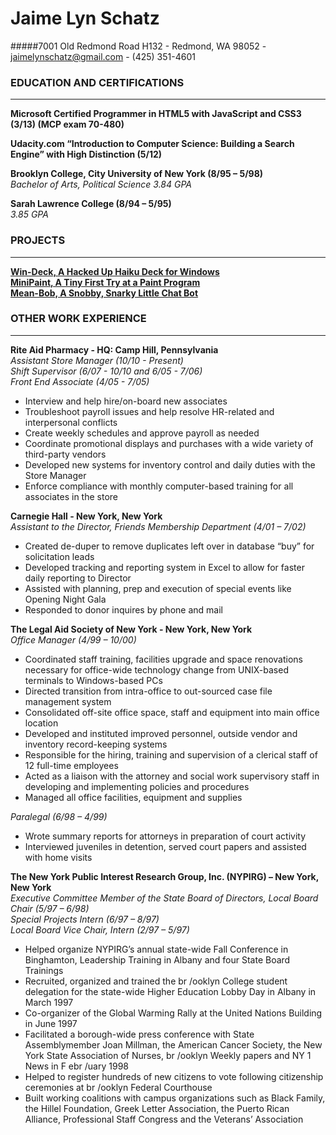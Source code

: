 # Jaime Lyn Schatz
#####7001 Old Redmond Road H132 - Redmond, WA 98052 - jaimelynschatz@gmail.com - (425) 351-4601

### EDUCATION AND CERTIFICATIONS
______
**Microsoft Certified Programmer in HTML5 with JavaScript and CSS3 (3/13) (MCP exam 70-480)**

**Udacity.com “Introduction to Computer Science: Building a Search Engine” with High Distinction (5/12)**

**Brooklyn College, City University of New York (8/95 – 5/98)**
<br />*Bachelor of Arts, Political Science 3.84 GPA*

**Sarah Lawrence College (8/94 – 5/95)**
<br />*3.85 GPA*

### PROJECTS
----
**[Win-Deck, A Hacked Up Haiku Deck for Windows](https://github.com/JaimeLynSchatz/win-deck)**
<br />**[MiniPaint, A Tiny First Try at a Paint Program](https://github.com/JaimeLynSchatz/MiniPaint)**
<br />**[Mean-Bob, A Snobby, Snarky Little Chat Bot](https://github.com/JaimeLynSchatz/mean-bob)**

### **OTHER WORK EXPERIENCE**
----
**Rite Aid Pharmacy - HQ: Camp Hill, Pennsylvania**
<br />*Assistant Store Manager (10/10 - Present)*
<br />*Shift Supervisor (6/07 - 10/10 and 6/05 - 7/06)*
<br />*Front End Associate (4/05 - 7/05)*
+ Interview and help hire/on-board new associates
+ Troubleshoot payroll issues and help resolve HR-related and interpersonal conflicts
+ Create weekly schedules and approve payroll as needed
+ Coordinate promotional displays and purchases with a wide variety of third-party vendors
+ Developed new systems for inventory control and daily duties with the Store Manager
+ Enforce compliance with monthly computer-based training for all associates in the store

**Carnegie Hall - New York, New York**
<br />*Assistant to the Director, Friends Membership Department (4/01 – 7/02)*
+ Created de-duper to remove duplicates left over in database “buy” for solicitation leads
+ Developed tracking and reporting system in Excel to allow for faster daily reporting to Director
+ Assisted with planning, prep and execution of special events like Opening Night Gala
+ Responded to donor inquires by phone and mail

**The Legal Aid Society of New York - New York, New York**
<br />*Office Manager (4/99 – 10/00)*
+ Coordinated staff training, facilities upgrade and space renovations necessary for office-wide technology change from UNIX-based terminals to Windows-based PCs
+ Directed transition from intra-office to out-sourced case file management system
+ Consolidated off-site office space, staff and equipment into main office location
+ Developed and instituted improved personnel, outside vendor and inventory record-keeping systems
+ Responsible for the hiring, training and supervision of a clerical staff of 12 full-time employees
+ Acted as a liaison with the attorney and social work supervisory staff in developing and implementing policies and procedures
+ Managed all office facilities, equipment and supplies

*Paralegal (6/98 – 4/99)*
+ Wrote summary reports for attorneys in preparation of court activity
+ Interviewed juveniles in detention, served court papers and assisted with home visits


**The New York Public Interest Research Group, Inc. (NYPIRG) – New York, New York**
<br />*Executive Committee Member of the State Board of Directors, Local Board Chair (5/97 – 6/98)*
<br />*Special Projects Intern (6/97 – 8/97)*
<br />*Local Board Vice Chair, Intern (2/97 – 5/97)*
+ Helped organize NYPIRG’s annual state-wide Fall Conference in Binghamton, Leadership Training in Albany and four State Board Trainings
+ Recruited, organized and trained the
 br /ooklyn College student delegation for the state-wide Higher Education Lobby Day in Albany in March 1997
+ Co-organizer of the Global Warming Rally at the United Nations Building in June 1997
+ Facilitated a borough-wide press conference with State Assemblymember Joan Millman, the American Cancer Society, the New York State Association of Nurses,
 br /ooklyn Weekly papers and NY 1 News in F
 ebr /uary 1998
+ Helped to register hundreds of new citizens to vote following citizenship ceremonies at
 br /ooklyn Federal Courthouse
+ Built working coalitions with campus organizations such as Black Family, the Hillel Foundation, Greek Letter Association, the Puerto Rican Alliance, Professional Staff Congress and the Veterans’ Association
